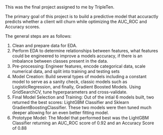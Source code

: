 This was the final project assigned to me by TripleTen. 

The primary goal of this project is to build a predictive model that accuractly predicts whether a client will churn while optimizing the AUC_ROC and Accuracy scores.

The general steps are as follows:

1. Clean and prepare data for EDA.
2. Perform EDA to determine relationships between features, what features could be engineered to improve a models accuracy, if there is an imbalance between classes present in the data.
3. Pre-processing: Engineer features, encode categorical data, scale numerical data, and split into training and testing sets
4. Model Creation: Build several types of models including a constant model to serve as a sanity check, classic models such as LogisticRegression, and finally, Gradient Boosted Models. Using GridSearchCV, tune hyperparameters and cross-validate.
5. Final Model Selection and Training: Out of the intial 6 models built, two returned the best scores: LightGBM Classifier and Sklearn GradientBoostingClassifier. These two models were then tuned much deeper allowing for an even better fitting model.
6. Prototype Model: The Model that performed best was the LightGBM Classifier returning an AUC_ROC score of 0.92 and an Accuracy Score of 0.88
